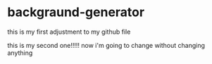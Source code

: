 # backgraund-generator

this is my first adjustment to my github file

this is my second one!!!!!
now i'm going to change without changing anything